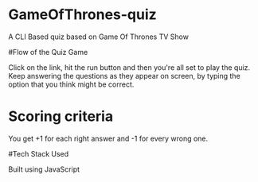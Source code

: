 # GameOfThrones-quiz
A CLI Based quiz based on Game Of Thrones TV Show

#Flow of the Quiz Game

Click on the link, hit the run button and then you're all set to play the quiz. Keep answering the questions as they appear on screen, by typing the option that you think might be correct.

# Scoring criteria

You get +1 for each right answer and -1 for every wrong one.

#Tech Stack Used

Built using JavaScript
